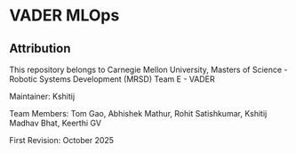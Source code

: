 # VADER MLOps

## Attribution

This repository belongs to Carnegie Mellon University, Masters of Science - Robotic Systems Development (MRSD) Team E - VADER

Maintainer: Kshitij

Team Members: Tom Gao, Abhishek Mathur, Rohit Satishkumar, Kshitij Madhav Bhat, Keerthi GV 

First Revision: October 2025